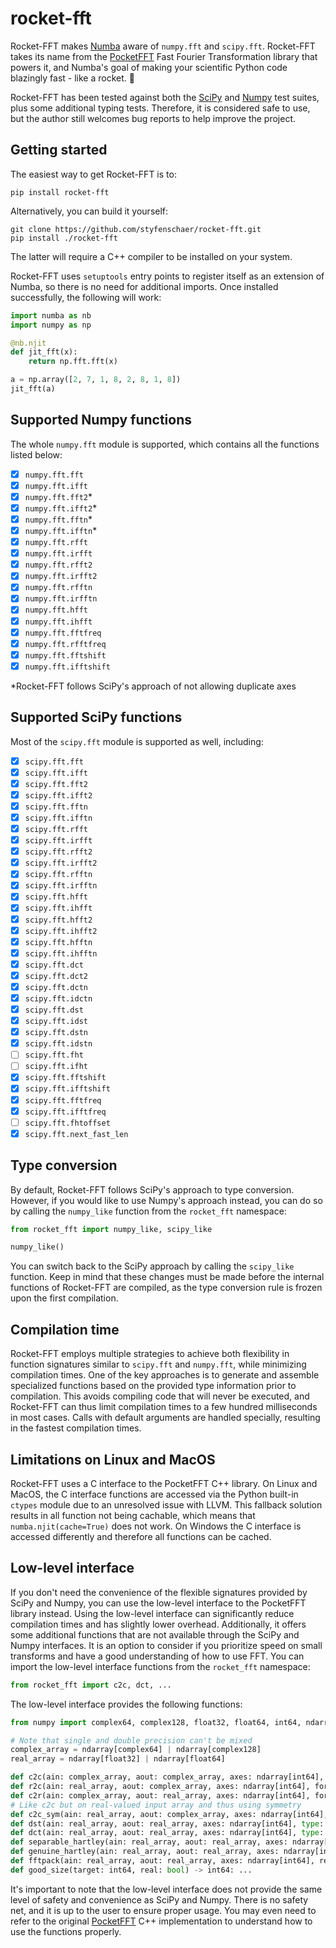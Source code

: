 # rocket-fft
Rocket-FFT makes [Numba](https://numba.pydata.org/) aware of `numpy.fft` and `scipy.fft`. Rocket-FFT takes its name from the [PocketFFT](https://github.com/hayguen/pocketfft) Fast Fourier Transformation library that powers it, and Numba's goal of making your scientific Python code blazingly fast - like a rocket. 🚀

Rocket-FFT has been tested against both the [SciPy](https://scipy.org/) and [Numpy](https://numpy.org/) test suites, plus some additional typing tests. Therefore, it is considered safe to use, but the author still welcomes bug reports to help improve the project. 

## Getting started
The easiest way to get Rocket-FFT is to:
```
pip install rocket-fft
```
Alternatively, you can build it yourself:
```
git clone https://github.com/styfenschaer/rocket-fft.git
pip install ./rocket-fft
``` 
The latter will require a C++ compiler to be installed on your system.

Rocket-FFT uses `setuptools` entry points to register itself as an extension of Numba, so there is no need for additional imports. Once installed successfully, the following will work:
```python
import numba as nb
import numpy as np

@nb.njit
def jit_fft(x):
    return np.fft.fft(x)

a = np.array([2, 7, 1, 8, 2, 8, 1, 8])
jit_fft(a)
```

## Supported Numpy functions
The whole `numpy.fft` module is supported, which contains all the functions listed below:
- [x] `numpy.fft.fft`
- [x] `numpy.fft.ifft`
- [x] `numpy.fft.fft2`*
- [x] `numpy.fft.ifft2`*
- [x] `numpy.fft.fftn`*
- [x] `numpy.fft.ifftn`*
- [x] `numpy.fft.rfft`
- [x] `numpy.fft.irfft`
- [x] `numpy.fft.rfft2`
- [x] `numpy.fft.irfft2`
- [x] `numpy.fft.rfftn`
- [x] `numpy.fft.irfftn`
- [x] `numpy.fft.hfft`
- [x] `numpy.fft.ihfft`
- [x] `numpy.fft.fftfreq`
- [x] `numpy.fft.rfftfreq`
- [x] `numpy.fft.fftshift`
- [x] `numpy.fft.ifftshift`

\*Rocket-FFT follows SciPy's approach of not allowing duplicate axes

## Supported SciPy functions
Most of the `scipy.fft` module is supported as well, including:
- [x] `scipy.fft.fft`
- [x] `scipy.fft.ifft`
- [x] `scipy.fft.fft2`
- [x] `scipy.fft.ifft2`
- [x] `scipy.fft.fftn`
- [x] `scipy.fft.ifftn`
- [x] `scipy.fft.rfft`
- [x] `scipy.fft.irfft`
- [x] `scipy.fft.rfft2`
- [x] `scipy.fft.irfft2`
- [x] `scipy.fft.rfftn`
- [x] `scipy.fft.irfftn`
- [x] `scipy.fft.hfft`
- [x] `scipy.fft.ihfft`
- [x] `scipy.fft.hfft2`
- [x] `scipy.fft.ihfft2`
- [x] `scipy.fft.hfftn`
- [x] `scipy.fft.ihfftn`
- [x] `scipy.fft.dct`
- [x] `scipy.fft.dct2`
- [x] `scipy.fft.dctn`
- [x] `scipy.fft.idctn`
- [x] `scipy.fft.dst`
- [x] `scipy.fft.idst`
- [x] `scipy.fft.dstn`
- [x] `scipy.fft.idstn`
- [ ] `scipy.fft.fht`
- [ ] `scipy.fft.ifht`
- [x] `scipy.fft.fftshift`
- [x] `scipy.fft.ifftshift`
- [x] `scipy.fft.fftfreq`
- [x] `scipy.fft.ifftfreq`
- [ ] `scipy.fft.fhtoffset`
- [x] `scipy.fft.next_fast_len`

## Type conversion
By default, Rocket-FFT follows SciPy's approach to type conversion. However, if you would like to use Numpy's approach instead, you can do so by calling the `numpy_like` function from the `rocket_fft` namespace:
```python
from rocket_fft import numpy_like, scipy_like

numpy_like()
```
You can switch back to the SciPy approach by calling the `scipy_like` function. Keep in mind that these changes must be made before the internal functions of Rocket-FFT are compiled, as the type conversion rule is frozen upon the first compilation.

## Compilation time
Rocket-FFT employs multiple strategies to achieve both flexibility in function signatures similar to `scipy.fft` and `numpy.fft`, while minimizing compilation times.
One of the key approaches is to generate and assemble specialized functions based on the provided type information prior to compilation. This avoids compiling code that will never be executed, and Rocket-FFT can thus limit compilation times to a few hundred milliseconds in most cases. Calls with default arguments are handled specially, resulting in the fastest compilation times.

## Limitations on Linux and MacOS
Rocket-FFT uses a C interface to the PocketFFT C++ library. On Linux and MacOS, the C interface functions are accessed via the Python built-in `ctypes` module due to an unresolved issue with LLVM. This fallback solution results in all function not being cachable, which means that `numba.njit(cache=True)` does not work. On Windows the C interface is accessed differently and therefore all functions can be cached.

## Low-level interface
If you don't need the convenience of the flexible signatures provided by SciPy and Numpy, you can use the low-level interface to the PocketFFT library instead. Using the low-level interface can significantly reduce compilation times and has slightly lower overhead. Additionally, it offers some additional functions that are not available through the SciPy and Numpy interfaces. It is an option to consider if you prioritize speed on small transforms and have a good understanding of how to use FFT. You can import the low-level interface functions from the `rocket_fft` namespace:
```python
from rocket_fft import c2c, dct, ...
```
The low-level interface provides the following functions:
```python
from numpy import complex64, complex128, float32, float64, int64, ndarray

# Note that single and double precision can't be mixed
complex_array = ndarray[complex64] | ndarray[complex128]
real_array = ndarray[float32] | ndarray[float64]

def c2c(ain: complex_array, aout: complex_array, axes: ndarray[int64], forward: bool, fct: float64, nthreads: int64) -> None: ...
def r2c(ain: real_array, aout: complex_array, axes: ndarray[int64], forward: bool, fct: float64, nthreads: int64) -> None: ...
def c2r(ain: complex_array, aout: real_array, axes: ndarray[int64], forward: bool, fct: float64, nthreads: int64) -> None: ...
# Like c2c but on real-valued input array and thus using symmetry
def c2c_sym(ain: real_array, aout: complex_array, axes: ndarray[int64], forward: bool, fct: float64, nthreads: int64) -> None: ...
def dst(ain: real_array, aout: real_array, axes: ndarray[int64], type: int64, fct: float64, ortho: bool, nthreads: int64) -> None: ...
def dct(ain: real_array, aout: real_array, axes: ndarray[int64], type: int64, fct: float64, ortho: bool, nthreads: int64) -> None: ...
def separable_hartley(ain: real_array, aout: real_array, axes: ndarray[int64], fct: float64, nthreads: int64) -> None: ...
def genuine_hartley(ain: real_array, aout: real_array, axes: ndarray[int64], fct: float64, nthreads: int64) -> None: ...
def fftpack(ain: real_array, aout: real_array, axes: ndarray[int64], real2hermitian: bool, forward: bool, fct: float64, nthreads: int64) -> None: ...
def good_size(target: int64, real: bool) -> int64: ...
```
It's important to note that the low-level interface does not provide the same level of safety and convenience as SciPy and Numpy. There is no safety net, and it is up to the user to ensure proper usage. You may even need to refer to the original [PocketFFT](https://github.com/hayguen/pocketfft) C++ implementation to understand how to use the functions properly. 
